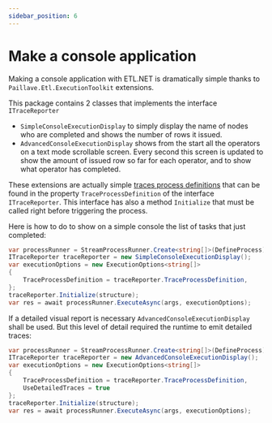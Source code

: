 ```yaml
---
sidebar_position: 6
---
```


# Make a console application

Making a console application with ETL.NET is dramatically simple thanks to `Paillave.Etl.ExecutionToolkit` extensions.

This package contains 2 classes that implements the interface `ITraceReporter`

- `SimpleConsoleExecutionDisplay` to simply display the name of nodes who are completed and shows the number of rows it issued.
- `AdvancedConsoleExecutionDisplay` shows from the start all the operators on a text mode scrollable screen. Every second this screen is updated to show the amount of issued row so far for each operator, and to show what operator has completed.

These extensions are actually simple [traces process definitions](/docs/recipes/handleTraces) that can be found in the property `TraceProcessDefinition` of the interface `ITraceReporter`. This interface has also a method `Initialize` that must be called right before triggering the process.

Here is how to do to show on a simple console the list of tasks that just completed:

```cs
var processRunner = StreamProcessRunner.Create<string[]>(DefineProcess);
ITraceReporter traceReporter = new SimpleConsoleExecutionDisplay();
var executionOptions = new ExecutionOptions<string[]>
{
    TraceProcessDefinition = traceReporter.TraceProcessDefinition,
};
traceReporter.Initialize(structure);
var res = await processRunner.ExecuteAsync(args, executionOptions);
```

If a detailed visual report is necessary `AdvancedConsoleExecutionDisplay` shall be used. But this level of detail required the runtime to emit detailed traces:

```cs
var processRunner = StreamProcessRunner.Create<string[]>(DefineProcess);
ITraceReporter traceReporter = new AdvancedConsoleExecutionDisplay();
var executionOptions = new ExecutionOptions<string[]>
{
    TraceProcessDefinition = traceReporter.TraceProcessDefinition,
    UseDetailedTraces = true
};
traceReporter.Initialize(structure);
var res = await processRunner.ExecuteAsync(args, executionOptions);
```
